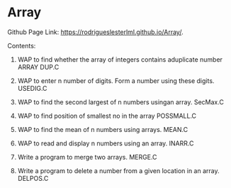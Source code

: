 # Array

Github Page Link: https://rodrigueslesterlml.github.io/Array/.

Contents:
1. WAP to find whether the array of integers contains aduplicate number             	ARRAY DUP.C
	
2. WAP to enter n number of digits. Form a number using these digits.	                USEDIG.C
	
3. WAP to find the second largest of n numbers usingan array.	                       SecMax.C
	
4. WAP to find position of smallest no in the array	                                 POSSMALL.C
	
5. WAP to find the mean of n numbers using arrays.	                                 MEAN.C
	
6. WAP to read and display n numbers using an array.	                               INARR.C
	
7. Write a program to merge two arrays.	                                             MERGE.C
	
8. Write a program to delete a number from a given location in an array.	           DELPOS.C
